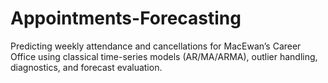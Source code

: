 # Appointments-Forecasting
Predicting weekly attendance and cancellations for MacEwan’s Career Office using classical time-series models (AR/MA/ARMA), outlier handling, diagnostics, and forecast evaluation.
